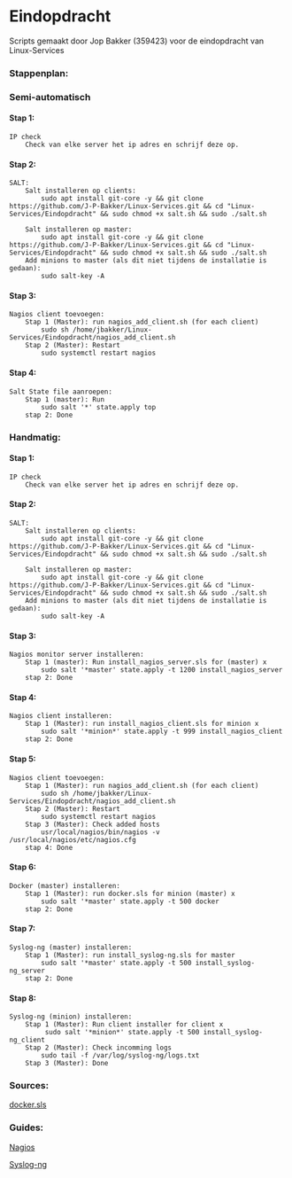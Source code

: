 # Eindopdracht

Scripts gemaakt door Jop Bakker (359423) voor de eindopdracht van Linux-Services

### Stappenplan:

### Semi-automatisch
#### Stap 1:
```
IP check
	Check van elke server het ip adres en schrijf deze op.
```

#### Stap 2:
```
SALT:		
	Salt installeren op clients:
		sudo apt install git-core -y && git clone https://github.com/J-P-Bakker/Linux-Services.git && cd "Linux-Services/Eindopdracht" && sudo chmod +x salt.sh && sudo ./salt.sh

	Salt installeren op master:
		sudo apt install git-core -y && git clone https://github.com/J-P-Bakker/Linux-Services.git && cd "Linux-Services/Eindopdracht" && sudo chmod +x salt.sh && sudo ./salt.sh
	Add minions to master (als dit niet tijdens de installatie is gedaan):
		sudo salt-key -A
```

#### Stap 3:
```
Nagios client toevoegen:
	Stap 1 (Master): run nagios_add_client.sh (for each client)
		sudo sh /home/jbakker/Linux-Services/Eindopdracht/nagios_add_client.sh
	Stap 2 (Master): Restart
		sudo systemctl restart nagios
```

#### Stap 4:
```
Salt State file aanroepen:
	Stap 1 (master): Run 
		sudo salt '*' state.apply top
	stap 2: Done
```

### Handmatig:
#### Stap 1:
```
IP check
	Check van elke server het ip adres en schrijf deze op.
```
#### Stap 2:
```
SALT:		
	Salt installeren op clients:
		sudo apt install git-core -y && git clone https://github.com/J-P-Bakker/Linux-Services.git && cd "Linux-Services/Eindopdracht" && sudo chmod +x salt.sh && sudo ./salt.sh

	Salt installeren op master:
		sudo apt install git-core -y && git clone https://github.com/J-P-Bakker/Linux-Services.git && cd "Linux-Services/Eindopdracht" && sudo chmod +x salt.sh && sudo ./salt.sh
	Add minions to master (als dit niet tijdens de installatie is gedaan):
		sudo salt-key -A
```
#### Stap 3:
```
Nagios monitor server installeren:
	Stap 1 (master): Run install_nagios_server.sls for (master) x
		sudo salt '*master' state.apply -t 1200 install_nagios_server
	stap 2: Done
```
#### Stap 4:
```
Nagios client installeren:
	Stap 1 (Master): run install_nagios_client.sls for minion x
		sudo salt '*minion*' state.apply -t 999 install_nagios_client
	stap 2: Done
```
#### Stap 5:
```
Nagios client toevoegen:
	Stap 1 (Master): run nagios_add_client.sh (for each client)
		sudo sh /home/jbakker/Linux-Services/Eindopdracht/nagios_add_client.sh
	Stap 2 (Master): Restart
		sudo systemctl restart nagios
	Stap 3 (Master): Check added hosts
		usr/local/nagios/bin/nagios -v /usr/local/nagios/etc/nagios.cfg
	stap 4: Done
```
#### Stap 6:
```
Docker (master) installeren:
	Stap 1 (Master): run docker.sls for minion (master) x
		sudo salt '*master' state.apply -t 500 docker
	stap 2: Done
```
#### Stap 7:
```
Syslog-ng (master) installeren:
	Stap 1 (Master): run install_syslog-ng.sls for master
		sudo salt '*master' state.apply -t 500 install_syslog-ng_server
	stap 2: Done
```
#### Stap 8:
```
Syslog-ng (minion) installeren:
	Stap 1 (Master): Run client installer for client x
		 sudo salt '*minion*' state.apply -t 500 install_syslog-ng_client
	Stap 2 (Master): Check incomming logs
		sudo tail -f /var/log/syslog-ng/logs.txt
	Stap 3 (Master): Done
```

### Sources:
[docker.sls](https://git.osso.nl/salt/docker-systemd-formula/commit/b1cc8ffc12b08ab3f28740538a0f0eeb27aa0f38?view=parallel "Docker.sls source")


### Guides:
[Nagios](https://www.howtoforge.com/tutorial/ubuntu-nagios/ "Nagios guide")

[Syslog-ng](https://www.techrepublic.com/article/how-to-use-syslog-ng-to-collect-logs-from-remote-linux-machines/ "Syslog-ng guide")
